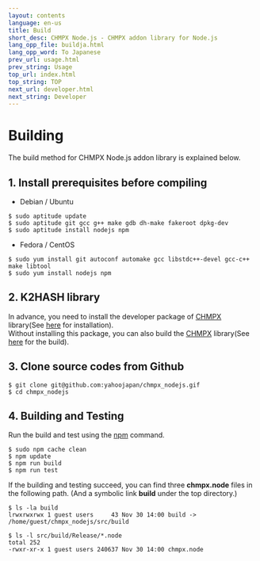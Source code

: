 ```yaml
---
layout: contents
language: en-us
title: Build
short_desc: CHMPX Node.js - CHMPX addon library for Node.js
lang_opp_file: buildja.html
lang_opp_word: To Japanese
prev_url: usage.html
prev_string: Usage
top_url: index.html
top_string: TOP
next_url: developer.html
next_string: Developer
---
```


# Building
The build method for CHMPX Node.js addon library is explained below.

## 1. Install prerequisites before compiling
- Debian / Ubuntu
```
$ sudo aptitude update
$ sudo aptitude git gcc g++ make gdb dh-make fakeroot dpkg-dev
$ sudo aptitude install nodejs npm
```
- Fedora / CentOS
```
$ sudo yum install git autoconf automake gcc libstdc++-devel gcc-c++ make libtool
$ sudo yum install nodejs npm
```

## 2. K2HASH library
In advance, you need to install the developer package of [CHMPX](https://chmpx.antpick.ax/) library(See [here](https://chmpx.antpick.ax/usage.html) for installation).  
Without installing this package, you can also build the [CHMPX](https://chmpx.antpick.ax/) library(See [here](https://chmpx.antpick.ax/build.html) for the build).

## 3. Clone source codes from Github
```
$ git clone git@github.com:yahoojapan/chmpx_nodejs.gif
$ cd chmpx_nodejs
```

## 4. Building and Testing
Run the build and test using the [npm](https://www.npmjs.com/get-npm) command.
```
$ sudo npm cache clean
$ npm update
$ npm run build
$ npm run test
```
If the building and testing succeed, you can find three **chmpx.node** files in the following path. (And a symbolic link **build** under the top directory.)
```
$ ls -la build
lrwxrwxrwx 1 guest users     43 Nov 30 14:00 build -> /home/guest/chmpx_nodejs/src/build

$ ls -l src/build/Release/*.node
total 252
-rwxr-xr-x 1 guest users 240637 Nov 30 14:00 chmpx.node
```
